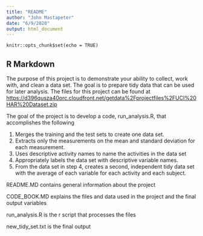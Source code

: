 ```yaml
---
title: "README"
author: "John Mastapeter"
date: "6/9/2020"
output: html_document
---
```


```{r setup, include=FALSE}
knitr::opts_chunk$set(echo = TRUE)
```

## R Markdown

The purpose of this project is to demonstrate your ability to collect, work with, and clean a data set. The goal is to prepare tidy data that can be used for later analysis. The files for this project can be found at https://d396qusza40orc.cloudfront.net/getdata%2Fprojectfiles%2FUCI%20HAR%20Dataset.zip

The goal of the project is to develop a code, run_analysis.R, that accomplishes the following
1) Merges the training and the test sets to create one data set.
2) Extracts only the measurements on the mean and standard deviation for each measurement.
3) Uses descriptive activity names to name the activities in the data set
4) Appropriately labels the data set with descriptive variable names.
5) From the data set in step 4, creates a second, independent tidy data set with the average of each variable for each activity and each subject.

README.MD contains general information about the project

CODE_BOOK.MD explains the files and data used in the project and the final output variables

run_analysis.R is the r script that processes the files

new_tidy_set.txt is the final output